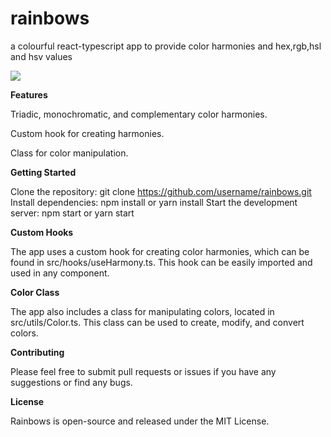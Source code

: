 # rainbows
a colourful react-typescript app to provide color harmonies and hex,rgb,hsl and hsv values  

![](https://github.com/rimonaldo/rainbows/src/assets/images/v_2-gif.gif)

**Features**

Triadic, monochromatic, and complementary color harmonies.

Custom hook for creating harmonies.

Class for color manipulation.


**Getting Started**

Clone the repository: git clone https://github.com/username/rainbows.git
Install dependencies: npm install or yarn install
Start the development server: npm start or yarn start

**Custom Hooks**

The app uses a custom hook for creating color harmonies, which can be found in src/hooks/useHarmony.ts. This hook can be easily imported and used in any component.

**Color Class**

The app also includes a class for manipulating colors, located in src/utils/Color.ts. This class can be used to create, modify, and convert colors.

**Contributing**

Please feel free to submit pull requests or issues if you have any suggestions or find any bugs.

**License**

Rainbows is open-source and released under the MIT License.



